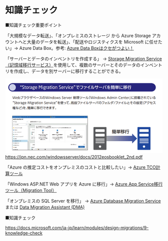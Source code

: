 # 知識チェック


■知識チェック重要ポイント

「大規模なデータ転送」、「オンプレミスのストレージ から Azure Storage アカウントへと大量のデータを転送」、「配送やロジスティクスを Microsoft に任せたい」→ Azure Data Box。参考: [Azure Data Boxはクセがつよい！](https://note.com/avakansai/n/ndc6705dd2c0d)

「サーバーとデータのインベントリを作成する」 → [Storage Migration Service（記憶域移行サービス）](https://learn.microsoft.com/ja-jp/windows-server/storage/storage-migration-service/overview#requirements)を使用して、複数のサーバーとそのデータのインベントリを作成し、データを別サーバーに移行することができる。

![Alt text](image.png) https://jpn.nec.com/windowsserver/docs/2012eosbooklet_2nd.pdf

「Azure の推定コストをオンプレミスのコストと比較したい」→ [Azure TCO計算ツール](https://azure.microsoft.com/ja-jp/pricing/tco/?cdn=disable)

「Windows ASP.NET Web アプリを Azure に移行」→ [Azure App Service移行ツール（Migration Tool）](https://azure.microsoft.com/ja-jp/services/app-service/migration-tools/)

「オンプレミスの SQL Server を移行」 → [Azure Database Migration Service](https://azure.microsoft.com/ja-jp/services/database-migration/#overview) または [Data Migration Assistant (DMA)](https://docs.microsoft.com/ja-jp/sql/dma/dma-overview?view=sql-server-ver15)

■知識チェック

https://docs.microsoft.com/ja-jp/learn/modules/design-migrations/9-knowledge-check